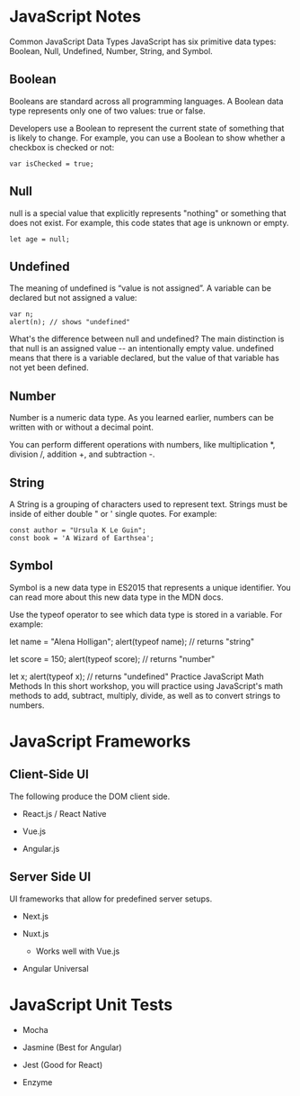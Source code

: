 # **JavaScript Notes**

Common JavaScript Data Types
JavaScript has six primitive data types: Boolean, Null, Undefined, Number, String, and Symbol.

## **Boolean**

Booleans are standard across all programming languages. A Boolean data type represents only one of two values: true or false.

Developers use a Boolean to represent the current state of something that is likely to change. For example, you can use a Boolean to show whether a checkbox is checked or not:

    var isChecked = true;

## **Null**

null is a special value that explicitly represents "nothing" or something that does not exist. For example, this code states that age is unknown or empty.

    let age = null;

## **Undefined**
The meaning of undefined is “value is not assigned”. A variable can be declared but not assigned a value:

    var n;
    alert(n); // shows "undefined"

What's the difference between null and undefined?
The main distinction is that null is an assigned value -- an intentionally empty value. undefined means that there is a variable declared, but the value of that variable has not yet been defined.

## **Number**

Number is a numeric data type. As you learned earlier, numbers can be written with or without a decimal point.

You can perform different operations with numbers, like multiplication *, division /, addition +, and subtraction -.

## **String**

A String is a grouping of characters used to represent text. Strings must be inside of either double " or ' single quotes. For example:

    const author = "Ursula K Le Guin";
    const book = 'A Wizard of Earthsea';

## **Symbol**

Symbol is a new data type in ES2015 that represents a unique identifier. You can read more about this new data type in the MDN docs.

Use the typeof operator to see which data type is stored in a variable.
For example:

let name = "Alena Holligan";
alert(typeof name); // returns "string"

let score = 150;
alert(typeof score); // returns "number"

let x;
alert(typeof x); // returns "undefined"
Practice JavaScript Math Methods
In this short workshop, you will practice using JavaScript's math methods to add, subtract, multiply, divide, as well as to convert strings to numbers.

# **JavaScript Frameworks**

## **Client-Side UI**

The following produce the DOM client side.

- React.js / React Native

- Vue.js

- Angular.js

## **Server Side UI**

UI frameworks that allow for predefined server setups.

- Next.js

- Nuxt.js
    - Works well with Vue.js

- Angular Universal

# **JavaScript Unit Tests**

- Mocha

- Jasmine (Best for Angular)

- Jest (Good for React)

- Enzyme